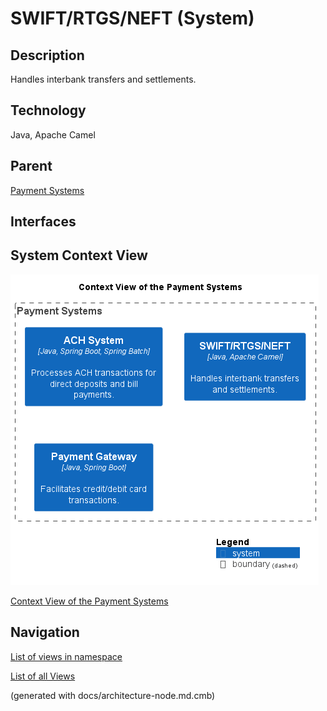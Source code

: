# SWIFT/RTGS/NEFT (System)
## Description
Handles interbank transfers and settlements.

## Technology
Java, Apache Camel

## Parent
[Payment Systems](../../mybank/payment/context-boundary.md)

## Interfaces

## System Context View
![Context View of the Payment Systems](../../mybank/payment/context-view.png)

[Context View of the Payment Systems](../../mybank/payment/context-view.md)


## Navigation
[List of views in namespace](./views-in-namespace.md)

[List of all Views](../../views.md)

(generated with docs/architecture-node.md.cmb)
